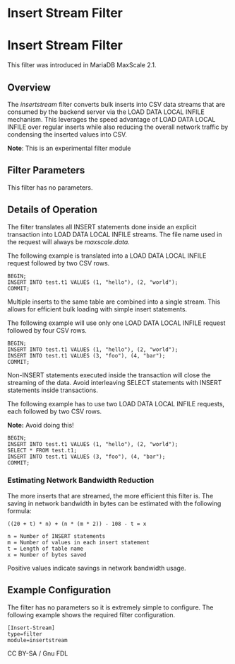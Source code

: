 
# Insert Stream Filter

# Insert Stream Filter


This filter was introduced in MariaDB MaxScale 2.1.


## Overview


The *insertstream* filter converts bulk inserts into CSV data streams that are
consumed by the backend server via the LOAD DATA LOCAL INFILE mechanism. This
leverages the speed advantage of LOAD DATA LOCAL INFILE over regular inserts
while also reducing the overall network traffic by condensing the inserted
values into CSV.


**Note**: This is an experimental filter module


## Filter Parameters


This filter has no parameters.


## Details of Operation


The filter translates all INSERT statements done inside an explicit transaction
into LOAD DATA LOCAL INFILE streams. The file name used in the request will
always be *maxscale.data*.


The following example is translated into a LOAD DATA LOCAL INFILE request
followed by two CSV rows.



```
BEGIN;
INSERT INTO test.t1 VALUES (1, "hello"), (2, "world");
COMMIT;
```



Multiple inserts to the same table are combined into a single stream. This
allows for efficient bulk loading with simple insert statements.


The following example will use only one LOAD DATA LOCAL INFILE request followed
by four CSV rows.



```
BEGIN;
INSERT INTO test.t1 VALUES (1, "hello"), (2, "world");
INSERT INTO test.t1 VALUES (3, "foo"), (4, "bar");
COMMIT;
```



Non-INSERT statements executed inside the transaction will close the streaming
of the data. Avoid interleaving SELECT statements with INSERT statements inside
transactions.


The following example has to use two LOAD DATA LOCAL INFILE requests, each
followed by two CSV rows.


**Note:** Avoid doing this!



```
BEGIN;
INSERT INTO test.t1 VALUES (1, "hello"), (2, "world");
SELECT * FROM test.t1;
INSERT INTO test.t1 VALUES (3, "foo"), (4, "bar");
COMMIT;
```



### Estimating Network Bandwidth Reduction


The more inserts that are streamed, the more efficient this filter is. The
saving in network bandwidth in bytes can be estimated with the following
formula:



```
((20 + t) * n) + (n * (m * 2)) - 108 - t = x

n = Number of INSERT statements
m = Number of values in each insert statement
t = Length of table name
x = Number of bytes saved
```



Positive values indicate savings in network bandwidth usage.


## Example Configuration


The filter has no parameters so it is extremely simple to configure. The
following example shows the required filter configuration.



```
[Insert-Stream]
type=filter
module=insertstream
```



CC BY-SA / Gnu FDL

